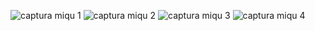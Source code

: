 ![captura miqu 1](https://i.ibb.co/2KXm5Jc/Whats-App-Image-2022-03-08-at-1-03-13-PM.jpg)
![captura miqu 2](https://i.ibb.co/nMXycVd/Whats-App-Image-2022-03-08-at-1-03-12-PM-2.jpg)
![captura miqu 3](https://i.ibb.co/W0rn9XP/Whats-App-Image-2022-03-08-at-1-03-12-PM-1.jpg)
![captura miqu 4](https://i.ibb.co/tPCYBBJ/Whats-App-Image-2022-03-08-at-1-03-12-PM.jpg)